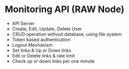 # Monitoring API (RAW Node)

* API Server
* Create, Edit, Update, Delete User
* CRUD operation without database, using file system
* Token based authentication
* Logout Mechanism
* Set links & Up or Down links
* Edit or Delete links & rate limit
* Check up or down links per one minute

